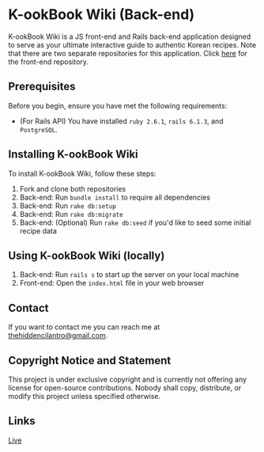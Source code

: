 # K-ookBook Wiki (Back-end)

K-ookBook Wiki is a JS front-end and Rails back-end application designed to serve as your ultimate interactive guide to authentic Korean recipes. Note that there are two separate repositories for this application. Click [here](https://github.com/hiddencilantro/k-ookbook-frontend) for the front-end repository.

## Prerequisites

Before you begin, ensure you have met the following requirements:

* (For Rails API) You have installed `ruby 2.6.1`, `rails 6.1.3`, and `PostgreSQL`.

## Installing K-ookBook Wiki

To install K-ookBook Wiki, follow these steps:

1. Fork and clone both repositories
2. Back-end: Run `bundle install` to require all dependencies
3. Back-end: Run `rake db:setup`
4. Back-end: Run `rake db:migrate`
5. Back-end: (Optional) Run `rake db:seed` if you'd like to seed some initial recipe data

## Using K-ookBook Wiki (locally)

1. Back-end: Run `rails s` to start up the server on your local machine
2. Front-end: Open the `index.html` file in your web browser

## Contact

If you want to contact me you can reach me at <thehiddencilantro@gmail.com>.

## Copyright Notice and Statement

This project is under exclusive copyright and is currently not offering any license for open-source contributions. Nobody shall copy, distribute, or modify this project unless specified otherwise.

## Links
[Live](https://k-ookbook.netlify.app/)
